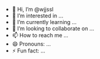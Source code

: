 - 👋 Hi, I’m @wjjssl
- 👀 I’m interested in ...
- 🌱 I’m currently learning ...
- 💞️ I’m looking to collaborate on ...
- 📫 How to reach me ...
- 😄 Pronouns: ...
- ⚡ Fun fact: ...

<!---
wjjssl/wjjssl is a ✨ special ✨ repository because its `README.md` (this file) appears on your GitHub profile.
You can click the Preview link to take a look at your changes.
--->
